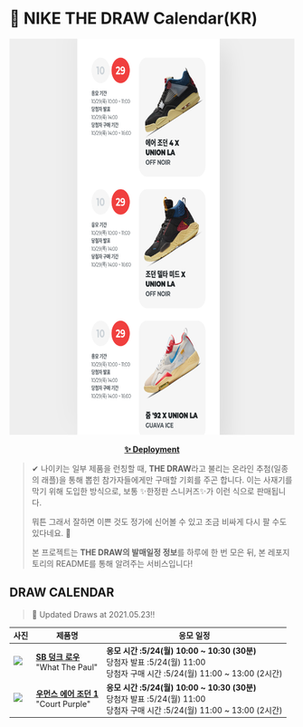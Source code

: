 # 👟 NIKE THE DRAW Calendar(KR)

<div align="center">
  <a href="https://junhoyeo.github.io/NIKE-THE-DRAW-Calendar/">
    <img src="./docs/images/preview.png" alt="Preview image of deployed application" height="700px" width="700px" />
  </a>
</div>

<p align="center">
  <a href="https://junhoyeo.github.io/NIKE-THE-DRAW-Calendar/index.html">
    <strong>✨ Deployment</strong>
  </a>
</p>

> ✔ 나이키는 일부 제품을 런칭할 때, **THE DRAW**라고 불리는 온라인 추첨(일종의 래플)을 통해 뽑힌 참가자들에게만 구매할 기회를 주곤 합니다. 이는 사재기를 막기 위해 도입한 방식으로, 보통 ✨한정판 스니커즈✨가 이런 식으로 판매됩니다.
>
> 뭐튼 그래서 잘하면 이쁜 것도 정가에 신어볼 수 있고 조금 비싸게 다시 팔 수도 있다네요. 🤭
>
> 본 프로젝트는 **THE DRAW의 발매일정 정보**를 하루에 한 번 모은 뒤, 본 레포지토리의 README를 통해 알려주는 서비스입니다!

## DRAW CALENDAR

<!-- DRAW CALENDAR: START -->

> 👟 Updated Draws at 2021.05.23‼️

| 사진 | 제품명 | 응모 일정 |
| --- | ---- | ------- |
| <img src="https://static-breeze.nike.co.kr/kr/ko_kr/cmsstatic/product/CZ2239-600/3457b7cb-1e95-478a-b049-74f635d781ce_primary.jpg?snkrBrowse" width="256" /> | <a href="https://www.nike.com/kr/launch/t/adult-unisex/fw/action-outdoor/CZ2239-600/hcmd90/nike-sb-dunk-low-pro-qs"><strong>SB 덩크 로우</strong><br /></a> "What The Paul" | <strong>응모 시간 :5/24(월) 10:00 ~ 10:30 (30분)</strong><br />당첨자 발표 :5/24(월) 11:00<br />당첨자 구매 시간 :5/24(월) 11:00 ~ 13:00 (2시간) |
| <img src="https://static-breeze.nike.co.kr/kr/ko_kr/cmsstatic/product/CD0461-151/d52ddc91-35bb-4f5f-bf73-b9b53fb7a62f_primary.jpg?snkrBrowse" width="256" /> | <a href="https://www.nike.com/kr/launch/t/women/fw/basketball/CD0461-151/xqim16/wmns-air-jordan-1-high-og"><strong>우먼스 에어 조던 1</strong><br /></a> "Court Purple" | <strong>응모 시간 :5/24(월) 10:00 ~ 10:30 (30분)</strong><br />당첨자 발표 :5/24(월) 11:00<br />당첨자 구매 시간 :5/24(월) 11:00 ~ 13:00 (2시간) |

<!-- DRAW CALENDAR: END -->
